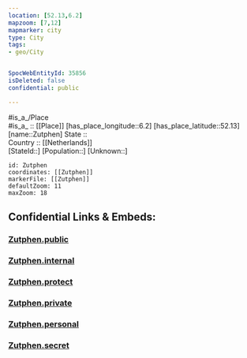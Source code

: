 ```yaml
---
location: [52.13,6.2] 
mapzoom: [7,12] 
mapmarker: city 
type: City
tags:
- geo/City


SpocWebEntityId: 35856
isDeleted: false
confidential: public

---
```

#is_a_/Place  
#is_a_ :: [[Place]] 
[has_place_longitude::6.2] 
[has_place_latitude::52.13] 
[name::Zutphen] 
State ::  
Country :: [[Netherlands]]  
[StateId::] 
[Population::] 
[Unknown::] 


```leaflet
id: Zutphen
coordinates: [[Zutphen]] 
markerFile: [[Zutphen]] 
defaultZoom: 11 
maxZoom: 18
```


## Confidential Links & Embeds: 

### [Zutphen.public](/_public/\Earth\Continent\Europe\Europe~West\Netherlands\Provinces~Netherlands\Gelderland\CityZutphen.public.md) 

### [Zutphen.internal](/_internal/\Earth\Continent\Europe\Europe~West\Netherlands\Provinces~Netherlands\Gelderland\CityZutphen.internal.md) 

### [Zutphen.protect](/_protect/\Earth\Continent\Europe\Europe~West\Netherlands\Provinces~Netherlands\Gelderland\CityZutphen.protect.md) 

### [Zutphen.private](/_private/\Earth\Continent\Europe\Europe~West\Netherlands\Provinces~Netherlands\Gelderland\CityZutphen.private.md) 

### [Zutphen.personal](/_personal/\Earth\Continent\Europe\Europe~West\Netherlands\Provinces~Netherlands\Gelderland\CityZutphen.personal.md) 

### [Zutphen.secret](/_secret/\Earth\Continent\Europe\Europe~West\Netherlands\Provinces~Netherlands\Gelderland\CityZutphen.secret.md)

